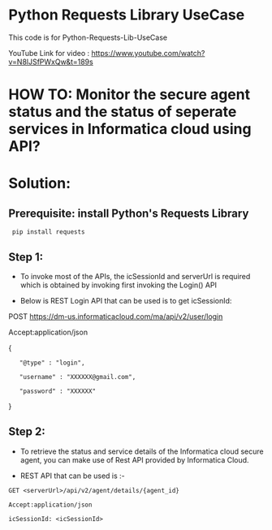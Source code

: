 # Python Requests Library UseCase
 This code is for Python-Requests-Lib-UseCase 
 
 YouTube Link for video : https://www.youtube.com/watch?v=N8lJSfPWxQw&t=189s

# HOW TO: Monitor the secure agent status and the status of seperate services in Informatica cloud using API?
# Solution:

 ## Prerequisite: install Python's Requests Library
 
     pip install requests
     
 ## Step 1:
 
  - To invoke most of the APIs, the icSessionId and serverUrl is required which is obtained by invoking first invoking the Login() API

  - Below is REST Login API that can be used is to get icSessionId:

   POST https://dm-us.informaticacloud.com/ma/api/v2/user/login
   
   Accept:application/json
   
   {
   
       "@type" : "login",

       "username" : "XXXXXX@gmail.com",
    
       "password" : "XXXXXX"
   }
 
## Step 2:

  - To retrieve the status and service details of the Informatica cloud secure agent, you can make use of Rest API provided by   Informatica Cloud.

   - REST API that can be used is :- 

    GET <serverUrl>/api/v2/agent/details/{agent_id}
 
    Accept:application/json

    icSessionId: <icSessionId>



